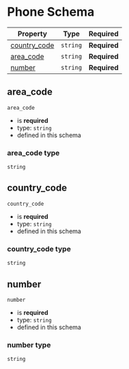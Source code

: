 
# Phone Schema




| Property | Type | Required |
|----------|------|----------|
| [country_code](#country_code) | `string` | **Required** | Phone (this schema) |
| [area_code](#area_code) | `string` | **Required** | Phone (this schema) |
| [number](#number) | `string` | **Required** | Phone (this schema) |

## area_code


`area_code`
* is **required**
* type: `string`
* defined in this schema

### area_code type


`string`






## country_code


`country_code`
* is **required**
* type: `string`
* defined in this schema

### country_code type


`string`






## number


`number`
* is **required**
* type: `string`
* defined in this schema

### number type


`string`





